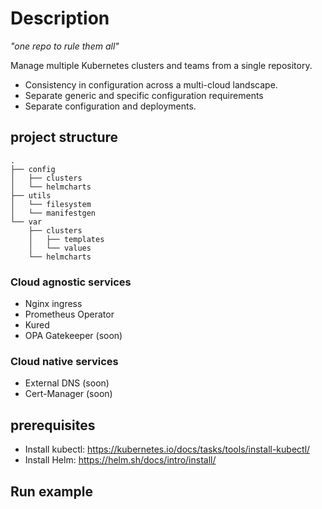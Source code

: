 # Description
*"one repo to rule them all"*

Manage multiple Kubernetes clusters and teams from a single repository.
* Consistency in configuration across a multi-cloud landscape.
* Separate generic and specific configuration requirements
* Separate configuration and deployments.

## project structure
```shell
.
├── config
│   ├── clusters
│   └── helmcharts
├── utils
│   └── filesystem
│   └── manifestgen
└── var
    ├── clusters
    │   ├── templates
    │   └── values
    └── helmcharts
```

### Cloud agnostic services
* Nginx ingress
* Prometheus Operator
* Kured
* OPA Gatekeeper (soon)

### Cloud native services
* External DNS (soon)
* Cert-Manager (soon)

## prerequisites
* Install kubectl: https://kubernetes.io/docs/tasks/tools/install-kubectl/
* Install Helm: https://helm.sh/docs/intro/install/

## Run example
